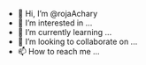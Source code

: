 - 👋 Hi, I’m @rojaAchary
- 👀 I’m interested in ...
- 🌱 I’m currently learning ...
- 💞️ I’m looking to collaborate on ...
- 📫 How to reach me ...

<!---
rojaAchary/rojaAchary is a ✨ special ✨ repository because its `README.md` (this file) appears on your GitHub profile.
You can click the Preview link to take a look at your changes.
--->
